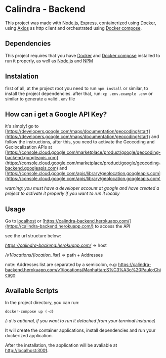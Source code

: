 # Calindra - Backend

This project was made with [Node.js](https://nodejs.org/), [Express](https://expressjs.com/), containerized using [Docker](https://docker.com), using [Axios](https://axios-http.com/) as http client and orchestrated using [Docker compose](https://docs.docker.com/compose/).

## Dependencies

This project requires that you have [Docker](https://docker.com) and [Docker compose](https://docs.docker.com/compose/) installed to run it properly, as well as [Node.js](https://nodejs.org/en/) and [NPM](https://www.npmjs.com/)

## Instalation

first of all, at the project root you need to run `npm install` or similar, to install the project dependencies.
after that, run: `cp .env.example .env` or similar to generate a valid `.env` file

## How can i get a Google API Key?

it's simply! go to [https://developers.google.com/maps/documentation/geocoding/start](https://developers.google.com/maps/documentation/geocoding/start) and follow the instructions, after this, you need to activate the Geocoding and Geolocalization APIs at [https://console.cloud.google.com/marketplace/product/google/geocoding-backend.googleapis.com](https://console.cloud.google.com/marketplace/product/google/geocoding-backend.googleapis.com) and [https://console.cloud.google.com/apis/library/geolocation.googleapis.com](https://console.cloud.google.com/apis/library/geolocation.googleapis.com)

_warning: you must have a developer account at google and have created a project to activate it properly if you want to run it locally_

## Usage

Go to [localhost](http://localhost/3000) or [https://calindra-backend.herokuapp.com/](https://calindra-backend.herokuapp.com/) to access the API

see the url structure below:

_https://calindra-backend.herokuapp.com/_ => host

_/v1/locations/[location_list]_ => path + Addresses

note: Addresses list are separated by a semicolon, e.g: https://calindra-backend.herokuapp.com/v1/locations/Manhattan;S%C3%A3o%20Paulo;Chicago

## Available Scripts

In the project directory, you can run:

`docker-compose up (-d)`

_(-d is optional, if you want to run it detached from your terminal instance)_

It will create the container applications, install dependencies and run your dockerized application.

After the installation, the application will be avaliable at [http://localhost:3001](http://localhost:3001).
